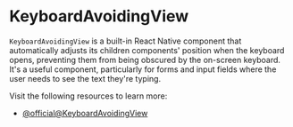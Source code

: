 # KeyboardAvoidingView

`KeyboardAvoidingView` is a built-in React Native component that automatically adjusts its children components' position when the keyboard opens, preventing them from being obscured by the on-screen keyboard. It's a useful component, particularly for forms and input fields where the user needs to see the text they're typing.

Visit the following resources to learn more:

- [@official@KeyboardAvoidingView](https://reactnative.dev/docs/keyboardavoidingview)
